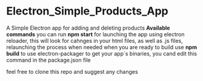 # Electron_Simple_Products_App
A Simple Electron app for adding and deleting products
**Available commands**
you can run **npm start** for launching the app using electron reloader, this will look for cahnges in your html files, as well as .js files, relaunching the process when needed 
when you are ready to build use **npm build** to use electron-packager to get your app´s binaries, you cand edit this command in the package.json file

feel free to clone this repo and suggest any changes 
